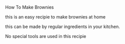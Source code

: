 How To Make Brownies

this is an easy recipie to make brownies at home

this can be made by regular ingredients in your kitchen.

No special tools are used in this recipie